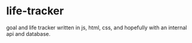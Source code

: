 # life-tracker

goal and life tracker written in js, html, css, and hopefully with an internal api and database.